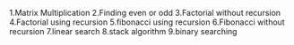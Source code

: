 1.Matrix Multiplication
2.Finding even or odd
3.Factorial without recursion
4.Factorial using recursion
5.fibonacci using recursion
6.Fibonacci without recursion
7.linear search
8.stack algorithm
9.binary searching
